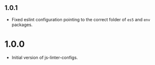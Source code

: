 <!--
This changelog is only to log changes of the project base.
If there are changes on the packages, please, check and update the changelog of each package accordingly.
-->

## 1.0.1

- Fixed eslint configuration pointing to the correct folder of `es5` and `env` packages.

# 1.0.0

- Initial version of js-linter-configs.
